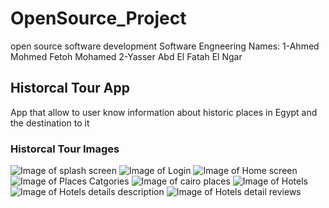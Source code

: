 # OpenSource_Project
open source software development Software Engneering   Names:  1-Ahmed Mohmed Fetoh Mohamed  2-Yasser Abd El Fatah El Ngar 
## Historcal Tour App
App that allow to user know information about historic places in Egypt and the destination to it
### Historcal Tour Images
![Image of splash screen](https://i.imgur.com/45Xm7fl.jpg)
![Image of Login](https://i.imgur.com/QBIPl7c.jpg)
![Image of Home screen](https://i.imgur.com/06O3Smb.jpg)
![Image of Places Catgories](https://i.imgur.com/4Nybbsl.jpg)
![Image of cairo places](https://i.imgur.com/7T7PlVT.jpg)
![Image of  Hotels](https://i.imgur.com/0fAAzaF.jpg)
![Image of  Hotels details description](https://i.imgur.com/GhGMXvn.jpg)
![Image of  Hotels detail reviews](https://i.imgur.com/8sVpqtV.jpg)
